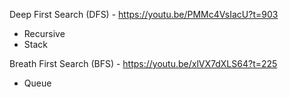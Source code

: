 Deep First Search (DFS) - https://youtu.be/PMMc4VsIacU?t=903
  + Recursive
  + Stack

Breath First Search (BFS) - https://youtu.be/xlVX7dXLS64?t=225
  + Queue

